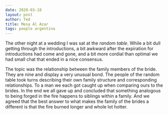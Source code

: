 ```yaml
---
date: 2020-03-18
layout: post
author: Ted
title: Mesa Al Azar
tags: people argentina
---
```

The other night at a wedding I was sat at the _random table_. While a bit dull getting through the introductions, a bit awkward after the expiration for introductions had come and gone, and a bit more cordial than optimal we had small chat that ended in a nice consensus.

The topic was the relationship between the family members of the bride. They are nine and display a very unusual bond. The people of the random table took turns describing their own family structure and corresponding relationships. To a man we each got caught up when comparing ours to the brides. In the end we all gave up and concluded that something analogous to being forged in the fire happens to siblings within a family. And we agreed that the best answer to what makes the family of the brides a different is that the fire burned longer and whole lot hotter.
